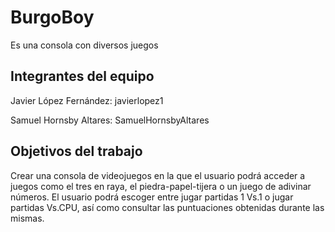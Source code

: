 # BurgoBoy

Es una consola con diversos juegos

## Integrantes del equipo

Javier López Fernández: javierlopez1

Samuel Hornsby Altares: SamuelHornsbyAltares

## Objetivos del trabajo

Crear una consola de videojuegos en la que el usuario podrá acceder a juegos como el tres en raya, el piedra-papel-tijera o un juego de adivinar números. El usuario podrá escoger entre jugar partidas 1 Vs.1 o jugar partidas Vs.CPU, así como consultar las puntuaciones obtenidas durante las mismas.
